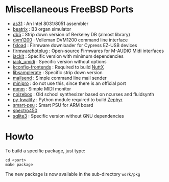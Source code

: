 # Miscellaneous FreeBSD Ports

* [as31](https://www.pjrc.com/tech/8051/tools/as31_old.html) : An Intel 8031/8051 assembler
* [beatrix](https://people.dsv.su.se/~fk/beatrix_home.html) : B3 organ simulator
* [db5](https://download.oracle.com/berkeley-db/) : Strip down version of Berkeley DB (almost library)
* [dvm1200](https://github.com/lhondareyte/dvm1200) : Velleman DVM1200 command line interface
* [fxload](https://github.com/lhondareyte/firmwarehotplug) : Firmware downloader for Cypress EZ-USB devices
* [firmwarehotplug](https://github.com/lhondareyte/firmwarehotplug) : Open-source Firmwares for M-AUDIO Midi interfaces
* [jackit](https://jackaudio.org) : Specific version with minimum dependencies
* [jack_umidi](http://www.selasky.org/hans_petter) : Specific version without options
* [kconfig-frontends](http://ymorin.is-a-geek.org/projects/kconfig-frontends) : Required to build [NuttX](https://nuttx.org)
* [libsamplerate](http://www.mega-nerd.com/SRC/) : Specific strip down version
* [mailsend](https://github.com/muquit/mailsend/) : Simple command line mail sender
* [minipro](https://gitlab.com/DavidGriffith/minipro/) : do not use this, since there is an official port
* [mmm](https://github.com/lhondareyte/mmm) : Simple MIDI monitor
* [noizebox](https://github.com/lhondareyte/noizebox) : Old school synthesizer based on ncurses and fluidsynth
* [py-kwalify](https://pypi.org/project/pykwalify/) : Python module required to build [Zephyr](https://www.zephyrproject.org)
* [smart-psu](https://github.com/lhondareyte/smart-psu) : Smart PSU for ARM board
* [spectro450](https://github.com/lhondareyte/spectro450-core)
* [sqlite3](https://www.sqlite.org) : Specific version without GNU dependencies

# Howto

To build a specific package, just type:

```
cd <port>
make package
```

The new package is now available in the sub-directory ```work/pkg```
